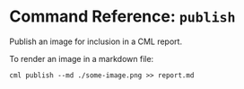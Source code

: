 # Command Reference: `publish`

Publish an image for inclusion in a CML report.

To render an image in a markdown file:

```dvc
cml publish --md ./some-image.png >> report.md
```
